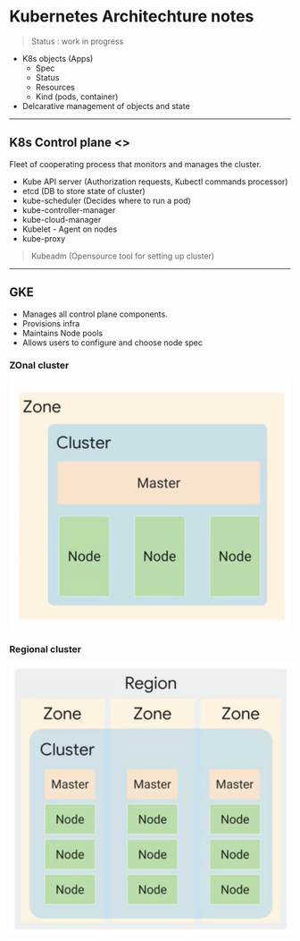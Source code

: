 # Kubernetes Architechture notes

> Status : work in progress


* K8s objects (Apps)
    * Spec
    * Status
    * Resources
    * Kind (pods, container)
* Delcarative management of objects and state

---

## K8s Control plane <>

Fleet of cooperating process that monitors and manages the cluster. 

* Kube API server (Authorization requests, Kubectl commands processor)
* etcd (DB to store state of cluster)
* kube-scheduler (Decides where to run a pod)
* kube-controller-manager 
* kube-cloud-manager
* Kubelet - Agent on nodes
* kube-proxy

> Kubeadm (Opensource tool for setting up cluster)

---

## GKE

* Manages all control plane components.
* Provisions infra
* Maintains Node pools
* Allows users to configure and choose node spec 


### ZOnal cluster
![](2021-09-20-12-54-33.png)

### Regional cluster
![](2021-09-20-12-54-52.png)







